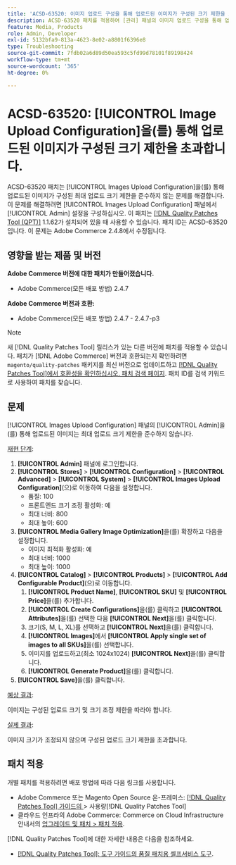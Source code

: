 ```yaml
---
title: 'ACSD-63520: 이미지 업로드 구성을 통해 업로드된 이미지가 구성된 크기 제한을 초과합니다.'
description: ACSD-63520 패치를 적용하여 [관리] 패널의 이미지 업로드 구성을 통해 업로드된 이미지가 구성된 최대 업로드 크기 제한을 준수하지 않는 Adobe Commerce 문제를 해결합니다.
feature: Media, Products
role: Admin, Developer
exl-id: 5132bfa9-813a-4623-8e02-a8801f6396e8
type: Troubleshooting
source-git-commit: 7fdb02a6d89d50ea593c5fd99d78101f89198424
workflow-type: tm+mt
source-wordcount: '365'
ht-degree: 0%

---
```


# ACSD-63520: [!UICONTROL Image Upload Configuration]을(를) 통해 업로드된 이미지가 구성된 크기 제한을 초과합니다.

ACSD-63520 패치는 [!UICONTROL Images Upload Configuration]을(를) 통해 업로드된 이미지가 구성된 최대 업로드 크기 제한을 준수하지 않는 문제를 해결합니다. 이 문제를 해결하려면 [!UICONTROL Images Upload Configuration] 패널에서 [!UICONTROL Admin] 설정을 구성하십시오. 이 패치는 [[!DNL Quality Patches Tool (QPT)]](/help/tools/quality-patches-tool/quality-patches-tool-to-self-serve-quality-patches.md) 1.1.62가 설치되어 있을 때 사용할 수 있습니다. 패치 ID는 ACSD-63520입니다. 이 문제는 Adobe Commerce 2.4.8에서 수정됩니다.

## 영향을 받는 제품 및 버전

**Adobe Commerce 버전에 대한 패치가 만들어졌습니다.**
* Adobe Commerce(모든 배포 방법) 2.4.7

**Adobe Commerce 버전과 호환:**
* Adobe Commerce(모든 배포 방법) 2.4.7 - 2.4.7-p3

>[!NOTE]
>
>새 [!DNL Quality Patches Tool] 릴리스가 있는 다른 버전에 패치를 적용할 수 있습니다. 패치가 [!DNL Adobe Commerce] 버전과 호환되는지 확인하려면 `magento/quality-patches` 패키지를 최신 버전으로 업데이트하고 [[!DNL Quality Patches Tool]에서 호환성을 확인하십시오. 패치 검색 페이지](https://experienceleague.adobe.com/tools/commerce-quality-patches/index.html?lang=ko). 패치 ID를 검색 키워드로 사용하여 패치를 찾습니다.

## 문제

[!UICONTROL Images Upload Configuration] 패널의 [!UICONTROL Admin]을(를) 통해 업로드된 이미지는 최대 업로드 크기 제한을 준수하지 않습니다.

<u>재현 단계</u>:

1. **[!UICONTROL Admin]** 패널에 로그인합니다.
1. **[!UICONTROL Stores]** > **[!UICONTROL Configuration]** > **[!UICONTROL Advanced]** > **[!UICONTROL System]** > **[!UICONTROL Images Upload Configuration]**(으)로 이동하여 다음을 설정합니다.
   * 품질: 100
   * 프론트엔드 크기 조정 활성화: 예
   * 최대 너비: 800
   * 최대 높이: 600
1. **[!UICONTROL Media Gallery Image Optimization]**&#x200B;을(를) 확장하고 다음을 설정합니다.
   * 이미지 최적화 활성화: 예
   * 최대 너비: 1000
   * 최대 높이: 1000
1. **[!UICONTROL Catalog]** > **[!UICONTROL Products]** > **[!UICONTROL Add Configurable Product]**(으)로 이동합니다.
   1. **[!UICONTROL Product Name]**, **[!UICONTROL SKU]** 및 **[!UICONTROL Price]**&#x200B;을(를) 추가합니다.
   1. **[!UICONTROL Create Configurations]**&#x200B;을(를) 클릭하고 **[!UICONTROL Attributes]**&#x200B;을(를) 선택한 다음 **[!UICONTROL Next]**&#x200B;을(를) 클릭합니다.
   1. 크기(S, M, L, XL)를 선택하고 **[!UICONTROL Next]**&#x200B;을(를) 클릭합니다.
   1. **[!UICONTROL Images]**&#x200B;에서 **[!UICONTROL Apply single set of images to all SKUs]**&#x200B;을(를) 선택합니다.
   1. 이미지를 업로드하고(최소 1024x1024) **[!UICONTROL Next]**&#x200B;을(를) 클릭합니다.
   1. **[!UICONTROL Generate Product]**&#x200B;을(를) 클릭합니다.
1. **[!UICONTROL Save]**&#x200B;을(를) 클릭합니다.

<u>예상 결과</u>:

이미지는 구성된 업로드 크기 및 크기 조정 제한을 따라야 합니다.

<u>실제 결과</u>:

이미지 크기가 조정되지 않으며 구성된 업로드 크기 제한을 초과합니다.

## 패치 적용

개별 패치를 적용하려면 배포 방법에 따라 다음 링크를 사용합니다.

* Adobe Commerce 또는 Magento Open Source 온-프레미스: [[!DNL Quality Patches Tool]  가이드의 ](/help/tools/quality-patches-tool/usage.md)> 사용량[!DNL Quality Patches Tool]
* 클라우드 인프라의 Adobe Commerce: Commerce on Cloud Infrastructure 안내서의 [업그레이드 및 패치 > 패치 적용](https://experienceleague.adobe.com/docs/commerce-cloud-service/user-guide/develop/upgrade/apply-patches.html?lang=ko).

[!DNL Quality Patches Tool]에 대한 자세한 내용은 다음을 참조하세요.

* [[!DNL Quality Patches Tool]: 도구 가이드의 품질 패치용 셀프서비스 도구](/help/tools/quality-patches-tool/quality-patches-tool-to-self-serve-quality-patches.md).
